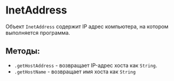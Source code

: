 # InetAddress

Объект `InetAddress` содержит IP адрес компьютера, на котором выполняется программа. 

## Методы:

- `.getHostAddress` - возвращает IP-адрес хоста как `String`.
- `.getHostName` - возвращает имя хоста как `String`